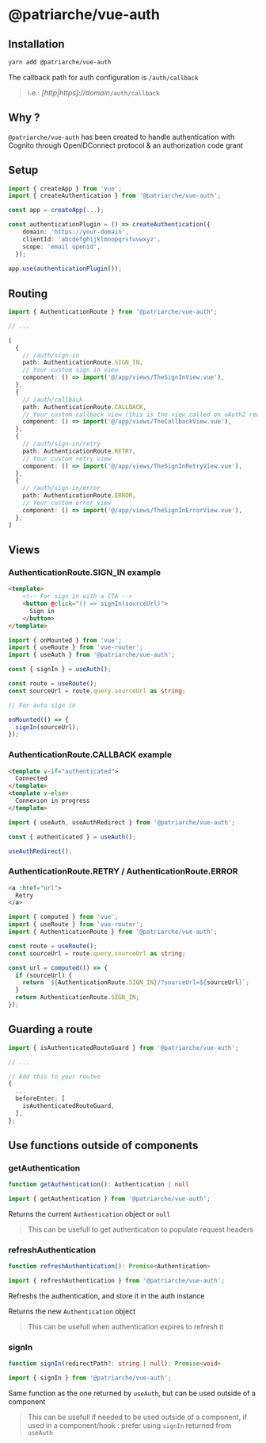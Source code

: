# @patriarche/vue-auth

## Installation

```bash
yarn add @patriarche/vue-auth
```

The callback path for auth configuration is `/auth/callback`
>i.e.: _[http|https]://domain_`/auth/callback`

## Why ?

`@patriarche/vue-auth` has been created to handle authentication with Cognito through OpenIDConnect protocol & an authorization code grant

## Setup

```typescript
import { createApp } from 'vue';
import { createAuthentication } from '@patriarche/vue-auth';

const app = createApp(...);

const authenticationPlugin = () => createAuthentication({
    domain: 'https://your-domain',
    clientId: 'abcdefghijklmnopqrstuvwxyz',
    scope: 'email openid',
  });
  
app.use(authenticationPlugin());
```

## Routing

```typescript
import { AuthenticationRoute } from '@patriarche/vue-auth';

// ...

[
  {
    // /auth/sign-in
    path: AuthenticationRoute.SIGN_IN,
    // Your custom sign in view
    component: () => import('@/app/views/TheSignInView.vue'),
  },
  {
    // /auth/callback
    path: AuthenticationRoute.CALLBACK,
    // Your custom callback view (this is the view called on oAuth2 redirect)
    component: () => import('@/app/views/TheCallbackView.vue'),
  },
  {
    // /auth/sign-in/retry
    path: AuthenticationRoute.RETRY,
    // Your custom retry view
    component: () => import('@/app/views/TheSignInRetryView.vue'),
  },
  {
    // /auth/sign-in/error
    path: AuthenticationRoute.ERROR,
    // Your custom error view
    component: () => import('@/app/views/TheSignInErrorView.vue'),
  },
]
```

## Views

### AuthenticationRoute.SIGN_IN example

```html
<template>
    <!-- For sign in with a CTA -->
    <button @click="() => signIn(sourceUrl)">
      Sign in
    </button>
</template>
```

```typescript
import { onMounted } from 'vue';
import { useRoute } from 'vue-router';
import { useAuth } from '@patriarche/vue-auth';

const { signIn } = useAuth();

const route = useRoute();
const sourceUrl = route.query.sourceUrl as string;

// For auto sign in

onMounted(() => {
  signIn(sourceUrl);
});
```

### AuthenticationRoute.CALLBACK example

```html
<template v-if="authenticated">
  Connected
</template>
<template v-else>
  Connexion in progress
</template>
```

```typescript
import { useAuth, useAuthRedirect } from '@patriarche/vue-auth';

const { authenticated } = useAuth();

useAuthRedirect();
```

### AuthenticationRoute.RETRY / AuthenticationRoute.ERROR

```html
<a :href="url">
  Retry
</a>
```

```typescript
import { computed } from 'vue';
import { useRoute } from 'vue-router';
import { AuthenticationRoute } from '@patriarche/vue-auth';

const route = useRoute();
const sourceUrl = route.query.sourceUrl as string;

const url = computed(() => {
  if (sourceUrl) {
    return `${AuthenticationRoute.SIGN_IN}/?sourceUrl=${sourceUrl}`;
  }
  return AuthenticationRoute.SIGN_IN;
});
```

## Guarding a route

```typescript
import { isAuthenticatedRouteGuard } from '@patriarche/vue-auth';

// ...

// Add this to your routes
{
  ...
  beforeEnter: [
    isAuthenticatedRouteGuard,
  ],
};
```

## Use functions outside of components

### getAuthentication

```typescript
function getAuthentication(): Authentication | null
```

```typescript
import { getAuthentication } from '@patriarche/vue-auth';
```

Returns the current `Authentication` object or `null`

> This can be usefull to get authentication to populate request headers

### refreshAuthentication

```typescript
function refreshAuthentication(): Promise<Authentication>
```

```typescript
import { refreshAuthentication } from '@patriarche/vue-auth';
```

Refreshs the authentication, and store it in the auth instance

Returns the new `Authentication` object

> This can be usefull when authentication expires to refresh it

### signIn

```typescript
function signIn(redirectPath?: string | null): Promise<void>
```

```typescript
import { signIn } from '@patriarche/vue-auth';
```

Same function as the one returned by `useAuth`, but can be used outside of a component

> This can be usefull if needed to be used outside of a component, if used in a component/hook : prefer using `signIn` returned from `useAuth`